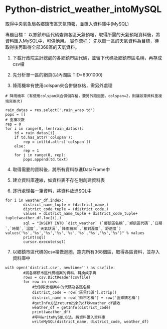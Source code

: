 # Python-district_weather_intoMySQL
取得中央氣象局各鄉鎮市區天氣預報，並匯入資料庫中(MySQL)

專題目標：
以鄉鎮市區代碼查詢各區天氣預報，取得所需的天氣預報資料後，將資料匯入MySQL中，可供他用。
實作流程：
先以單一區的天氣資料為目標，待取得後再取得全部368區的天氣資料。


1. 下載行政院主計總處的各鄉鎮市區代碼，並留下代碼及鄉鎮市區名稱，再存成csv檔

2. 先分析單一區的網頁(以內湖區 TID=6301000)

3. 降雨機率有使用colspan來合併儲存格，需另外處理
```
# 降雨機率 (有使用colspan來合併儲存格，要另外跑迴圈，colspan=2，則讓該筆資料重複填寫兩次)

rain_datas = res.select('.rain_wrap td')
pops = []
# 重複次數
rep = 0
for i in range(0, len(rain_datas)):
    td = rain_datas[i]
    if td.has_attr('colspan'):
        rep = int(td.attrs['colspan'])
    else:
        rep = 1
    for j in range(0, rep):
        pops.append(td.text)

```

4. 取得需要的資料後，將所有資料存進DataFrame中

5. 建立資料庫連線，如資料表不存在則創建資料表

6. 逐行處理每一筆資料，將資料放進SQL中
```
for i in weather_df.index:  
        district_name_tuple = (district_name,)
        district_code_tuple = (district_code,)
        values = district_name_tuple + district_code_tuple+ tuple(weather_df.loc[i],) 
        sql = "INSERT INTO `dict_weather` (`鄉鎮區名稱`,`鄉鎮區代碼`,`日期`,`時間`,`溫度`,`天氣狀況`,`降雨機率`,`相對溼度`,`舒適度`) values('%s','%s','%s','%s','%s','%s','%s','%s','%s')" % values     
        print(sql)
        cursor.execute(sql)
```

7. 以鄉鎮市區代碼的csv檔做迴圈，跑完所有368個區，取得各區資料，並存入資料庫中
```
with open('district.csv', newline='') as csvfile:
        #將各鄉鎮市區代碼檔案的資料，轉換成字典
        rows = csv.DictReader(csvfile)    
        for row in rows: 
            #分別取出檔案中的代碼及各區名稱       
            district_code = row['區里代碼'].strip()
            district_name = row['縣市名稱'] + row['區鄉鎮名稱']
            #getInfo方法return出來的df以weather_df接收
            weather_df = getInfo(district_code)
            print(weather_df)
            #呼叫writeMySQL方法，將資料匯入資料庫
            writeMySQL(district_name, district_code, weather_df)
```